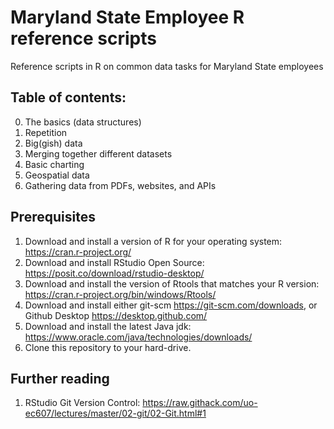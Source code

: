 # Maryland State Employee R reference scripts
Reference scripts in R on common data tasks for Maryland State employees

## Table of contents:

0. The basics (data structures)
1. Repetition
2. Big(gish) data
3. Merging together different datasets
4. Basic charting
5. Geospatial data
6. Gathering data from PDFs, websites, and APIs


## Prerequisites

1. Download and install a version of R for your operating system: https://cran.r-project.org/
2. Download and install RStudio Open Source: https://posit.co/download/rstudio-desktop/
3. Download and install the version of Rtools that matches your R version: https://cran.r-project.org/bin/windows/Rtools/
4. Download and install either git-scm https://git-scm.com/downloads, or Github Desktop https://desktop.github.com/
5. Download and install the latest Java jdk: https://www.oracle.com/java/technologies/downloads/
6. Clone this repository to your hard-drive.

## Further reading

1. RStudio Git Version Control: https://raw.githack.com/uo-ec607/lectures/master/02-git/02-Git.html#1